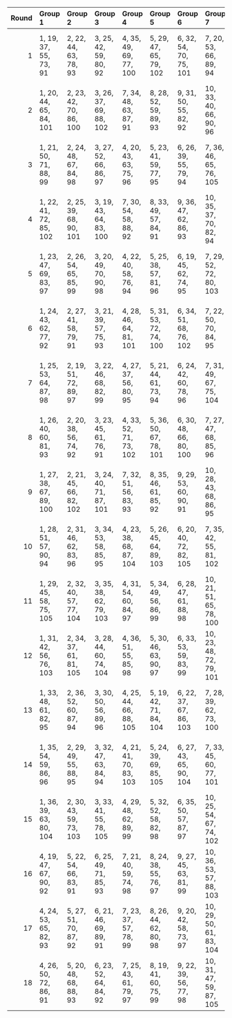|   Round | Group 1                | Group 2                | Group 3                | Group 4                | Group 5                | Group 6                | Group 7                 | Group 8                 | Group 9                 | Group 10                | Group 11                | Group 12                | Group 13                | Group 14                | Group 15                | Group 16           | Group 17           | Group 18           |
|--------:|:-----------------------|:-----------------------|:-----------------------|:-----------------------|:-----------------------|:-----------------------|:------------------------|:------------------------|:------------------------|:------------------------|:------------------------|:------------------------|:------------------------|:------------------------|:------------------------|:-------------------|:-------------------|:-------------------|
|       1 | 1, 19, 37, 55, 73, 91  | 2, 22, 44, 63, 78, 93  | 3, 25, 42, 59, 80, 92  | 4, 35, 49, 69, 77, 100 | 5, 29, 47, 65, 79, 102 | 6, 32, 54, 70, 75, 101 | 7, 20, 53, 66, 89, 94   | 8, 23, 51, 71, 82, 96   | 9, 26, 46, 67, 87, 95   | 10, 30, 39, 64, 76, 99  | 11, 33, 43, 72, 81, 98  | 12, 36, 41, 68, 74, 97  | 16, 21, 38, 60, 86, 105 | 17, 24, 45, 56, 88, 104 | 18, 27, 40, 61, 84, 103 | 13, 34, 50, 62, 90 | 14, 28, 48, 58, 83 | 15, 31, 52, 57, 85 |
|       2 | 1, 20, 44, 65, 84, 101 | 2, 23, 42, 70, 86, 100 | 3, 26, 37, 69, 88, 102 | 7, 34, 48, 63, 87, 91  | 8, 28, 52, 59, 89, 93  | 9, 31, 50, 55, 82, 92  | 10, 33, 40, 66, 90, 96  | 11, 36, 38, 71, 83, 95  | 12, 30, 45, 67, 85, 94  | 13, 24, 54, 68, 81, 103 | 14, 27, 49, 64, 74, 105 | 15, 21, 47, 72, 76, 104 | 16, 19, 46, 57, 79, 98  | 17, 22, 53, 62, 75, 97  | 18, 25, 51, 58, 77, 99  | 4, 32, 39, 61, 78  | 5, 35, 43, 60, 80  | 6, 29, 41, 56, 73  |
|       3 | 1, 21, 50, 71, 88, 99  | 2, 24, 48, 67, 84, 98  | 3, 27, 52, 66, 86, 97  | 4, 20, 43, 63, 75, 96  | 5, 23, 41, 59, 77, 95  | 6, 26, 39, 55, 79, 94  | 7, 36, 46, 65, 76, 105  | 8, 30, 53, 70, 81, 104  | 9, 33, 51, 69, 74, 103  | 13, 28, 45, 72, 78, 92  | 14, 31, 40, 68, 80, 91  | 15, 34, 38, 64, 73, 93  | 16, 35, 47, 58, 89, 101 | 17, 29, 54, 57, 82, 100 | 18, 32, 49, 62, 87, 102 | 10, 19, 44, 56, 85 | 11, 22, 42, 61, 90 | 12, 25, 37, 60, 83 |
|       4 | 1, 22, 41, 72, 85, 102 | 2, 25, 39, 68, 90, 101 | 3, 19, 43, 64, 83, 100 | 7, 30, 54, 58, 88, 92  | 8, 33, 49, 57, 84, 91  | 9, 36, 47, 62, 86, 93  | 10, 35, 37, 70, 82, 94  | 11, 29, 44, 69, 87, 96  | 12, 32, 42, 65, 89, 95  | 13, 26, 51, 66, 73, 104 | 14, 20, 46, 71, 78, 103 | 15, 23, 53, 67, 80, 105 | 16, 24, 52, 61, 74, 99  | 17, 27, 50, 60, 76, 98  | 18, 21, 48, 56, 81, 97  | 4, 34, 45, 59, 79  | 5, 28, 40, 55, 75  | 6, 31, 38, 63, 77  |
|       5 | 1, 23, 47, 69, 83, 97  | 2, 26, 54, 65, 85, 99  | 3, 20, 49, 70, 90, 98  | 4, 22, 40, 58, 76, 94  | 5, 25, 38, 57, 81, 96  | 6, 19, 45, 62, 74, 95  | 7, 29, 52, 72, 80, 103  | 8, 32, 50, 68, 73, 105  | 9, 35, 48, 64, 78, 104  | 13, 33, 42, 67, 79, 93  | 14, 36, 37, 66, 75, 92  | 15, 30, 44, 71, 77, 91  | 16, 28, 53, 56, 84, 102 | 17, 31, 51, 61, 86, 101 | 18, 34, 46, 60, 88, 100 | 10, 24, 41, 63, 89 | 11, 27, 39, 59, 82 | 12, 21, 43, 55, 87 |
|       6 | 1, 24, 43, 62, 77, 92  | 2, 27, 41, 58, 79, 91  | 3, 21, 39, 57, 75, 93  | 4, 28, 46, 64, 81, 101 | 5, 31, 53, 72, 74, 100 | 6, 34, 51, 68, 76, 102 | 7, 22, 50, 70, 84, 95   | 8, 25, 48, 69, 86, 94   | 9, 19, 52, 65, 88, 96   | 10, 32, 45, 71, 80, 97  | 11, 35, 40, 67, 73, 99  | 12, 29, 38, 66, 78, 98  | 16, 23, 44, 55, 90, 103 | 17, 26, 42, 63, 83, 105 | 18, 20, 37, 59, 85, 104 | 13, 30, 47, 60, 82 | 14, 33, 54, 56, 87 | 15, 36, 49, 61, 89 |
|       7 | 1, 25, 53, 64, 87, 98  | 2, 19, 51, 72, 89, 97  | 3, 22, 46, 68, 82, 99  | 4, 27, 37, 56, 80, 95  | 5, 21, 44, 61, 73, 94  | 6, 24, 42, 60, 78, 96  | 7, 31, 49, 67, 75, 104  | 8, 34, 47, 66, 77, 103  | 9, 28, 54, 71, 79, 105  | 13, 35, 39, 65, 74, 91  | 14, 29, 43, 70, 76, 93  | 15, 32, 41, 69, 81, 92  | 16, 33, 50, 63, 85, 100 | 17, 36, 48, 59, 90, 102 | 18, 30, 52, 55, 83, 101 | 10, 26, 38, 58, 84 | 11, 20, 45, 57, 86 | 12, 23, 40, 62, 88 |
|       8 | 1, 26, 40, 60, 81, 93  | 2, 20, 38, 56, 74, 92  | 3, 23, 45, 61, 76, 91  | 4, 33, 52, 71, 73, 102 | 5, 36, 50, 67, 78, 101 | 6, 30, 48, 66, 80, 100 | 7, 27, 47, 68, 85, 96   | 8, 21, 54, 64, 90, 95   | 9, 24, 49, 72, 83, 94   | 10, 34, 42, 69, 75, 98  | 11, 28, 37, 65, 77, 97  | 12, 31, 44, 70, 79, 99  | 16, 25, 41, 62, 82, 104 | 17, 19, 39, 58, 87, 103 | 18, 22, 43, 57, 89, 105 | 13, 32, 53, 55, 86 | 14, 35, 51, 63, 88 | 15, 29, 46, 59, 84 |
|       9 | 1, 27, 38, 67, 89, 100 | 2, 21, 45, 66, 82, 102 | 3, 24, 40, 71, 87, 101 | 7, 32, 51, 56, 83, 93  | 8, 35, 46, 61, 85, 92  | 9, 29, 53, 60, 90, 91  | 10, 28, 43, 68, 86, 95  | 11, 31, 41, 64, 88, 94  | 12, 34, 39, 72, 84, 96  | 13, 19, 48, 70, 77, 105 | 14, 22, 52, 69, 79, 104 | 15, 25, 50, 65, 75, 103 | 16, 26, 49, 59, 78, 97  | 17, 20, 47, 55, 80, 99  | 18, 23, 54, 63, 73, 98  | 4, 30, 42, 57, 74  | 5, 33, 37, 62, 76  | 6, 36, 44, 58, 81  |
|      10 | 1, 28, 51, 57, 90, 94  | 2, 31, 46, 62, 83, 96  | 3, 34, 53, 58, 85, 95  | 4, 23, 38, 68, 87, 104 | 5, 26, 45, 64, 89, 103 | 6, 20, 40, 72, 82, 105 | 7, 35, 42, 55, 81, 102  | 8, 29, 37, 63, 74, 101  | 9, 32, 44, 59, 76, 100  | 10, 22, 49, 60, 73, 92  | 11, 25, 47, 56, 78, 91  | 12, 19, 54, 61, 80, 93  | 13, 36, 43, 69, 84, 99  | 14, 30, 41, 65, 86, 98  | 15, 33, 39, 70, 88, 97  | 16, 27, 48, 71, 75 | 17, 21, 52, 67, 77 | 18, 24, 50, 66, 79 |
|      11 | 1, 29, 45, 58, 75, 105 | 2, 32, 40, 57, 77, 104 | 3, 35, 38, 62, 79, 103 | 4, 31, 54, 60, 84, 97  | 5, 34, 49, 56, 86, 99  | 6, 28, 47, 61, 88, 98  | 10, 21, 51, 65, 78, 100 | 11, 24, 46, 70, 80, 102 | 12, 27, 53, 69, 73, 101 | 13, 25, 52, 63, 76, 95  | 14, 19, 50, 59, 81, 94  | 15, 22, 48, 55, 74, 96  | 16, 30, 37, 72, 87, 93  | 17, 33, 44, 68, 89, 92  | 18, 36, 42, 64, 82, 91  | 7, 26, 41, 71, 90  | 8, 20, 39, 67, 83  | 9, 23, 43, 66, 85  |
|      12 | 1, 31, 42, 56, 76, 103 | 2, 34, 37, 61, 81, 105 | 3, 28, 44, 60, 74, 104 | 4, 36, 51, 55, 85, 98  | 5, 30, 46, 63, 90, 97  | 6, 33, 53, 59, 83, 99  | 10, 23, 48, 72, 79, 101 | 11, 26, 52, 68, 75, 100 | 12, 20, 50, 64, 77, 102 | 13, 21, 49, 58, 80, 96  | 14, 24, 47, 57, 73, 95  | 15, 27, 54, 62, 78, 94  | 16, 32, 43, 67, 88, 91  | 17, 35, 41, 66, 84, 93  | 18, 29, 39, 71, 86, 92  | 7, 19, 38, 69, 82  | 8, 22, 45, 65, 87  | 9, 25, 40, 70, 89  |
|      13 | 1, 33, 48, 61, 82, 95  | 2, 36, 52, 60, 87, 94  | 3, 30, 50, 56, 89, 96  | 4, 25, 44, 66, 88, 105 | 5, 19, 42, 71, 84, 104 | 6, 22, 37, 67, 86, 103 | 7, 28, 39, 62, 73, 100  | 8, 31, 43, 58, 78, 102  | 9, 34, 41, 57, 80, 101  | 10, 27, 46, 55, 77, 93  | 11, 21, 53, 63, 79, 92  | 12, 24, 51, 59, 75, 91  | 13, 29, 40, 64, 85, 97  | 14, 32, 38, 72, 90, 99  | 15, 35, 45, 68, 83, 98  | 16, 20, 54, 69, 76 | 17, 23, 49, 65, 81 | 18, 26, 47, 70, 74 |
|      14 | 1, 35, 54, 59, 86, 96  | 2, 29, 49, 55, 88, 95  | 3, 32, 47, 63, 84, 94  | 4, 21, 41, 70, 83, 103 | 5, 24, 39, 69, 85, 105 | 6, 27, 43, 65, 90, 104 | 7, 33, 45, 60, 77, 101  | 8, 36, 40, 56, 79, 100  | 9, 30, 38, 61, 75, 102  | 10, 20, 52, 62, 81, 91  | 11, 23, 50, 58, 74, 93  | 12, 26, 48, 57, 76, 92  | 13, 31, 37, 71, 89, 98  | 14, 34, 44, 67, 82, 97  | 15, 28, 42, 66, 87, 99  | 16, 22, 51, 64, 80 | 17, 25, 46, 72, 73 | 18, 19, 53, 68, 78 |
|      15 | 1, 36, 39, 63, 80, 104 | 2, 30, 43, 59, 73, 103 | 3, 33, 41, 55, 78, 105 | 4, 29, 48, 62, 89, 99  | 5, 32, 52, 58, 82, 98  | 6, 35, 50, 57, 87, 97  | 10, 25, 54, 67, 74, 102 | 11, 19, 49, 66, 76, 101 | 12, 22, 47, 71, 81, 100 | 13, 23, 46, 56, 75, 94  | 14, 26, 53, 61, 77, 96  | 15, 20, 51, 60, 79, 95  | 16, 34, 40, 65, 83, 92  | 17, 28, 38, 70, 85, 91  | 18, 31, 45, 69, 90, 93  | 7, 24, 44, 64, 86  | 8, 27, 42, 72, 88  | 9, 21, 37, 68, 84  |
|      16 | 4, 19, 47, 67, 90, 92  | 5, 22, 54, 66, 83, 91  | 6, 25, 49, 71, 85, 93  | 7, 21, 40, 59, 74, 98  | 8, 24, 38, 55, 76, 97  | 9, 27, 45, 63, 81, 99  | 10, 36, 53, 57, 88, 103 | 11, 30, 51, 62, 84, 105 | 12, 33, 46, 58, 86, 104 | 13, 20, 41, 61, 87, 100 | 14, 23, 39, 60, 89, 102 | 15, 26, 43, 56, 82, 101 | 16, 29, 42, 68, 77, 94  | 17, 32, 37, 64, 79, 96  | 18, 35, 44, 72, 75, 95  | 1, 34, 52, 70, 78  | 2, 28, 50, 69, 80  | 3, 31, 48, 65, 73  |
|      17 | 4, 24, 53, 65, 82, 93  | 5, 27, 51, 70, 87, 92  | 6, 21, 46, 69, 89, 91  | 7, 23, 37, 57, 78, 99  | 8, 26, 44, 62, 80, 98  | 9, 20, 42, 58, 73, 97  | 10, 29, 50, 61, 83, 104 | 11, 32, 48, 60, 85, 103 | 12, 35, 52, 56, 90, 105 | 13, 22, 38, 59, 88, 101 | 14, 25, 45, 55, 84, 100 | 15, 19, 40, 63, 86, 102 | 16, 31, 39, 66, 81, 95  | 17, 34, 43, 71, 74, 94  | 18, 28, 41, 67, 76, 96  | 1, 30, 49, 68, 79  | 2, 33, 47, 64, 75  | 3, 36, 54, 72, 77  |
|      18 | 4, 26, 50, 72, 86, 91  | 5, 20, 48, 68, 88, 93  | 6, 23, 52, 64, 84, 92  | 7, 25, 43, 61, 79, 97  | 8, 19, 41, 60, 75, 99  | 9, 22, 39, 56, 77, 98  | 10, 31, 47, 59, 87, 105 | 11, 34, 54, 55, 89, 104 | 12, 28, 49, 63, 82, 103 | 13, 27, 44, 57, 83, 102 | 14, 21, 42, 62, 85, 101 | 15, 24, 37, 58, 90, 100 | 16, 36, 45, 70, 73, 96  | 17, 30, 40, 69, 78, 95  | 18, 33, 38, 65, 80, 94  | 1, 32, 46, 66, 74  | 2, 35, 53, 71, 76  | 3, 29, 51, 67, 81  |
